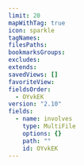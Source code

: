 ```yaml
---
limit: 20
mapWithTag: true
icon: sparkle
tagNames: 
filesPaths: 
bookmarksGroups: 
excludes: 
extends: 
savedViews: []
favoriteView: 
fieldsOrder:
  - OYvkEK
version: "2.10"
fields:
  - name: involves
    type: MultiFile
    options: {}
    path: ""
    id: OYvkEK
---
```

